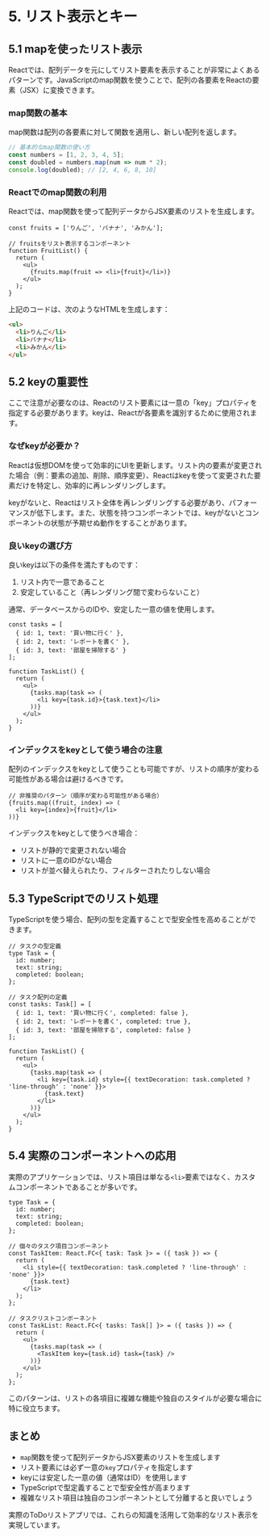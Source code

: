 # 5. リスト表示とキー

## 5.1 mapを使ったリスト表示

Reactでは、配列データを元にしてリスト要素を表示することが非常によくあるパターンです。JavaScriptのmap関数を使うことで、配列の各要素をReactの要素（JSX）に変換できます。

### map関数の基本

map関数は配列の各要素に対して関数を適用し、新しい配列を返します。

```javascript
// 基本的なmap関数の使い方
const numbers = [1, 2, 3, 4, 5];
const doubled = numbers.map(num => num * 2);
console.log(doubled); // [2, 4, 6, 8, 10]
```

### Reactでのmap関数の利用

Reactでは、map関数を使って配列データからJSX要素のリストを生成します。

```tsx
const fruits = ['りんご', 'バナナ', 'みかん'];

// fruitsをリスト表示するコンポーネント
function FruitList() {
  return (
    <ul>
      {fruits.map(fruit => <li>{fruit}</li>)}
    </ul>
  );
}
```

上記のコードは、次のようなHTMLを生成します：

```html
<ul>
  <li>りんご</li>
  <li>バナナ</li>
  <li>みかん</li>
</ul>
```

## 5.2 keyの重要性

ここで注意が必要なのは、Reactのリスト要素には一意の「key」プロパティを指定する必要があります。keyは、Reactが各要素を識別するために使用されます。

### なぜkeyが必要か？

Reactは仮想DOMを使って効率的にUIを更新します。リスト内の要素が変更された場合（例：要素の追加、削除、順序変更）、Reactはkeyを使って変更された要素だけを特定し、効率的に再レンダリングします。

keyがないと、Reactはリスト全体を再レンダリングする必要があり、パフォーマンスが低下します。また、状態を持つコンポーネントでは、keyがないとコンポーネントの状態が予期せぬ動作をすることがあります。

### 良いkeyの選び方

良いkeyは以下の条件を満たすものです：

1. リスト内で一意であること
2. 安定していること（再レンダリング間で変わらないこと）

通常、データベースからのIDや、安定した一意の値を使用します。

```tsx
const tasks = [
  { id: 1, text: '買い物に行く' },
  { id: 2, text: 'レポートを書く' },
  { id: 3, text: '部屋を掃除する' }
];

function TaskList() {
  return (
    <ul>
      {tasks.map(task => (
        <li key={task.id}>{task.text}</li>
      ))}
    </ul>
  );
}
```

### インデックスをkeyとして使う場合の注意

配列のインデックスをkeyとして使うことも可能ですが、リストの順序が変わる可能性がある場合は避けるべきです。

```tsx
// 非推奨のパターン（順序が変わる可能性がある場合）
{fruits.map((fruit, index) => (
  <li key={index}>{fruit}</li>
))}
```

インデックスをkeyとして使うべき場合：
- リストが静的で変更されない場合
- リストに一意のIDがない場合
- リストが並べ替えられたり、フィルターされたりしない場合

## 5.3 TypeScriptでのリスト処理

TypeScriptを使う場合、配列の型を定義することで型安全性を高めることができます。

```tsx
// タスクの型定義
type Task = {
  id: number;
  text: string;
  completed: boolean;
};

// タスク配列の定義
const tasks: Task[] = [
  { id: 1, text: '買い物に行く', completed: false },
  { id: 2, text: 'レポートを書く', completed: true },
  { id: 3, text: '部屋を掃除する', completed: false }
];

function TaskList() {
  return (
    <ul>
      {tasks.map(task => (
        <li key={task.id} style={{ textDecoration: task.completed ? 'line-through' : 'none' }}>
          {task.text}
        </li>
      ))}
    </ul>
  );
}
```

## 5.4 実際のコンポーネントへの応用

実際のアプリケーションでは、リスト項目は単なる`<li>`要素ではなく、カスタムコンポーネントであることが多いです。

```tsx
type Task = {
  id: number;
  text: string;
  completed: boolean;
};

// 個々のタスク項目コンポーネント
const TaskItem: React.FC<{ task: Task }> = ({ task }) => {
  return (
    <li style={{ textDecoration: task.completed ? 'line-through' : 'none' }}>
      {task.text}
    </li>
  );
};

// タスクリストコンポーネント
const TaskList: React.FC<{ tasks: Task[] }> = ({ tasks }) => {
  return (
    <ul>
      {tasks.map(task => (
        <TaskItem key={task.id} task={task} />
      ))}
    </ul>
  );
};
```

このパターンは、リストの各項目に複雑な機能や独自のスタイルが必要な場合に特に役立ちます。

## まとめ

- `map`関数を使って配列データからJSX要素のリストを生成します
- リスト要素には必ず一意の`key`プロパティを指定します
- keyには安定した一意の値（通常はID）を使用します
- TypeScriptで型定義することで型安全性が高まります
- 複雑なリスト項目は独自のコンポーネントとして分離すると良いでしょう

実際のToDoリストアプリでは、これらの知識を活用して効率的なリスト表示を実現しています。
